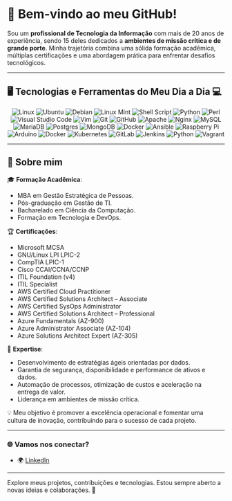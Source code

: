 # 👋 Bem-vindo ao meu GitHub!

Sou um **profissional de Tecnologia da Informação** com mais de 20 anos de experiência, sendo 15 deles dedicados a **ambientes de missão crítica e de grande porte**. Minha trajetória combina uma sólida formação acadêmica, múltiplas certificações e uma abordagem prática para enfrentar desafios tecnológicos.

---

## 🖥️ Tecnologias e Ferramentas do Meu Dia a Dia 💻

<div align="center">
  <img src="https://img.shields.io/badge/Linux-FCC624?style=for-the-badge&logo=linux&logoColor=black" alt="Linux" />
  <img src="https://img.shields.io/badge/Ubuntu-E95420?style=for-the-badge&logo=ubuntu&logoColor=white" alt="Ubuntu" />
  <img src="https://img.shields.io/badge/Debian-A81D33?style=for-the-badge&logo=debian&logoColor=white" alt="Debian" />
  <img src="https://img.shields.io/badge/Linux%20Mint-87CF3E?style=for-the-badge&logo=linux-mint&logoColor=white" alt="Linux Mint" />
  <img src="https://img.shields.io/badge/Shell_Script-FFD700?style=for-the-badge&logo=gnu-bash&logoColor=black" alt="Shell Script" />
  <img src="https://img.shields.io/badge/Python-3776AB?style=for-the-badge&logo=python&logoColor=white" alt="Python" />
  <img src="https://img.shields.io/badge/Perl-39457E?style=for-the-badge&logo=perl&logoColor=white" alt="Perl" />
  <img src="https://img.shields.io/badge/VSCode-007ACC?style=for-the-badge&logo=visual-studio-code&logoColor=white" alt="Visual Studio Code" />
  <img src="https://img.shields.io/badge/Vim-019733?style=for-the-badge&logo=vim&logoColor=white" alt="Vim" />
  <img src="https://img.shields.io/badge/Git-F05032?style=for-the-badge&logo=git&logoColor=white" alt="Git" />
  <img src="https://img.shields.io/badge/GitHub-181717?style=for-the-badge&logo=github&logoColor=white" alt="GitHub" />
  <img src="https://img.shields.io/badge/Apache-D22128?style=for-the-badge&logo=apache&logoColor=white" alt="Apache" />
  <img src="https://img.shields.io/badge/Nginx-269539?style=for-the-badge&logo=nginx&logoColor=white" alt="Nginx" />
  <img src="https://img.shields.io/badge/MySQL-4479A1?style=for-the-badge&logo=mysql&logoColor=white" alt="MySQL" />
  <img src="https://img.shields.io/badge/MariaDB-003545?style=for-the-badge&logo=mariadb&logoColor=white" alt="MariaDB" />
  <img src="https://img.shields.io/badge/Postgres-4169E1?style=for-the-badge&logo=postgresql&logoColor=white" alt="Postgres" />
  <img src="https://img.shields.io/badge/MongoDB-47A248?style=for-the-badge&logo=mongodb&logoColor=white" alt="MongoDB" />
  <img src="https://img.shields.io/badge/Docker-2496ED?style=for-the-badge&logo=docker&logoColor=white" alt="Docker" />
  <img src="https://img.shields.io/badge/Ansible-EE0000?style=for-the-badge&logo=ansible&logoColor=white" alt="Ansible" />
  <img src="https://img.shields.io/badge/Raspberry%20Pi-A22846?style=for-the-badge&logo=raspberry-pi&logoColor=white" alt="Raspberry Pi" />
  <img src="https://img.shields.io/badge/Arduino-00979D?style=for-the-badge&logo=arduino&logoColor=white" alt="Arduino" />
  <img src="https://img.shields.io/badge/Docker-2496ED?style=for-the-badge&logo=docker&logoColor=white" alt="Docker" />
  <img src="https://img.shields.io/badge/Kubernetes-326CE5?style=for-the-badge&logo=kubernetes&logoColor=white" alt="Kubernetes" />
  <img src="https://img.shields.io/badge/GitLab-FC6D26?style=for-the-badge&logo=gitlab&logoColor=white" alt="GitLab" />
  <img src="https://img.shields.io/badge/Jenkins-D24939?style=for-the-badge&logo=jenkins&logoColor=white" alt="Jenkins" />
  <img src="https://img.shields.io/badge/Python-3776AB?style=for-the-badge&logo=python&logoColor=white" alt="Python" />
  <img src="https://img.shields.io/badge/Vagrant-1563FF?style=for-the-badge&logo=vagrant&logoColor=white" alt="Vagrant" />
</div>

---

## 🌟 Sobre mim

🎓 **Formação Acadêmica**:
- MBA em Gestão Estratégica de Pessoas.
- Pós-graduação em Gestão de TI.
- Bacharelado em Ciência da Computação.
- Formação em Tecnologia e DevOps.

🏆 **Certificações**:
- Microsoft MCSA
- GNU/Linux LPI LPIC-2
- CompTIA LPIC-1
- Cisco CCAI/CCNA/CCNP
- ITIL Foundation (v4)
- ITIL Specialist
- AWS Certified Cloud Practitioner
- AWS Certified Solutions Architect – Associate
- AWS Certified SysOps Administrator
- AWS Certified Solutions Architect – Professional
- Azure Fundamentals (AZ-900)
- Azure Administrator Associate (AZ-104)
- Azure Solutions Architect Expert (AZ-305)


💼 **Expertise**:
- Desenvolvimento de estratégias ágeis orientadas por dados.
- Garantia de segurança, disponibilidade e performance de ativos e dados.
- Automação de processos, otimização de custos e aceleração na entrega de valor.
- Liderança em ambientes de missão crítica.

💡 Meu objetivo é promover a excelência operacional e fomentar uma cultura de inovação, contribuindo para o sucesso de cada projeto.

---

### 🌐 Vamos nos conectar?

- 🌍 [LinkedIn](https://www.linkedin.com/in/maiconcongesco/)

---

Explore meus projetos, contribuições e tecnologias. Estou sempre aberto a novas ideias e colaborações. 🚀
